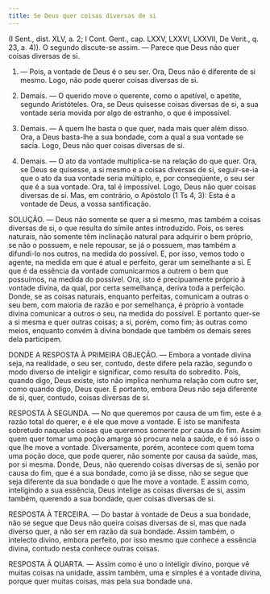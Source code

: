 ```yaml
---
title: Se Deus quer coisas diversas de si
---
```


(I Sent., dist. XLV, a. 2; I Cont. Gent., cap. LXXV, LXXVI, LXXVII, De Verit., q. 23, a. 4)).
  O segundo discute-se assim. — Parece que Deus não quer coisas diversas de si.  

1. — Pois, a vontade de Deus é o seu ser. Ora, Deus não é diferente de si mesmo. Logo, não pode querer coisas diversas de si.  

2. Demais. — O querido move o querente, como o apetível, o apetite, segundo Aristóteles. Ora, se Deus quisesse coisas diversas de si, a sua vontade seria movida por algo de estranho, o que é impossível.  

3. Demais. — A quem lhe basta o que quer, nada mais quer além disso. Ora, a Deus basta-lhe a sua bondade, com a qual a sua vontade se sacia. Logo, Deus não quer coisas diversas de si.  

4. Demais. — O ato da vontade multiplica-se na relação do que quer. Ora, se Deus se quisesse, a si mesmo e a coisas diversas de si, seguir-se-ia que o ato da sua vontade seria múltiplo, e, por conseqüente, o seu ser que é a sua vontade. Ora, tal é impossível. Logo, Deus não quer coisas diversas de si.  Mas, em contrário, o Apóstolo (1 Ts 4, 3): Esta é a vontade de Deus, a vossa santificação.  

SOLUÇÃO. — Deus não somente se quer a si mesmo, mas também a coisas diversas de si, o que resulta do símile antes introduzido. Pois, os seres naturais, não somente têm inclinação natural para adquirir o bem próprio, se não o possuem, e nele repousar, se já o possuem, mas também a difundi-lo nos outros, na medida do possível. E, por isso, vemos todo o agente, na medida em que é atual e perfeito, gerar um semelhante a si. E que é da essência da vontade comunicarmos a outrem o bem que possuímos, na medida do possível. Ora, isto é precipuamente próprio à vontade divina, da qual, por certa semelhança, deriva toda a perfeição. Donde, se as coisas naturais, enquanto perfeitas, comunicam a outras o seu bem, com maioria de razão e por semelhança, é próprio à vontade divina comunicar a outros o seu, na medida do possível. E portanto quer-se a si mesma e quer outras coisas; a si, porém, como fim; às outras como meios, enquanto convém à divina bondade que também os demais seres dela participem.  

DONDE A RESPOSTA À PRIMEIRA OBJEÇÃO. — Embora a vontade divina seja, na realidade, o seu ser, contudo, deste difere pela razão, segundo o modo diverso de inteligir e significar, como resulta do sobredito. Pois, quando digo, Deus existe, isto não implica nenhuma relação com outro ser, como quando digo, Deus quer. E portanto, embora Deus não seja diferente de si, quer, contudo, coisas diversas de si.  

RESPOSTA À SEGUNDA. — No que queremos por causa de um fim, este é a razão total do querer, e é ele que move a vontade. E isto se manifesta sobretudo naquelas coisas que queremos somente por causa do fim. Assim quem quer tomar uma poção amarga só procura nela a saúde, e é só isso o que lhe move a vontade. Diversamente, porém, acontece com quem toma uma poção doce, que pode querer, não somente por causa da saúde, mas, por si mesma. Donde, Deus, não querendo coisas diversas de si, senão por causa do fim, que é a sua bondade, como já se disse, não se segue que seja diferente da sua bondade o que lhe move a vontade. E assim como, inteligindo a sua essência, Deus intelige as coisas diversas de si, assim também, querendo a sua bondade, quer coisas diversas de si. 

RESPOSTA À TERCEIRA. — Do bastar à vontade de Deus a sua bondade, não se segue que Deus não queira coisas diversas de si, mas que nada diverso quer, a não ser em razão da sua bondade. Assim também, o intelecto divino, embora perfeito, por isso mesmo que conhece a essência divina, contudo nesta conhece outras coisas.  

RESPOSTA À QUARTA. — Assim como é uno o inteligir divino, porque vê muitas coisas na unidade, assim também, uma e simples é a vontade divina, porque quer muitas coisas, mas pela sua bondade una.